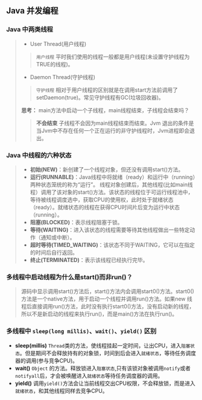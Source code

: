 ## Java 并发编程  
### Java 中两类线程
  >* User Thread(用户线程)  
   >> `用户线程` 平时我们使用的线程一般都是用户线程(未设置守护线程为TRUE的线程)。  
  >* Daemon Thread(守护线程)  
   >> `守护线程` 相对于用户线程的区别就是在调用start方法前调用了setDaemon(true)。常见守护线程有GC(垃圾回收器)。  
   >> 
  > **思考：** main方法中启动一个子线程，main线程结束，子线程会结束吗？  
   >>**不会结束** 子线程不会因为main线程结束而结束。Jvm 退出的条件是当Jvm中不存在任何一个正在运行的非守护线程时，Jvm进程即会退出。  
### Java 中线程的六种状态  
  > * **初始(NEW)**：新创建了一个线程对象，但还没有调用start()方法。  
  > * **运行(RUNNABLE)**：Java线程中将就绪（ready）和运行中（running）两种状态笼统的称为“运行”。
线程对象创建后，其他线程(比如main线程）调用了该对象的start()方法。该状态的线程位于可运行线程池中，等待被线程调度选中，获取CPU的使用权，此时处于就绪状态（ready）。就绪状态的线程在获得CPU时间片后变为运行中状态（running）。  
  > * **阻塞(BLOCKED)**：表示线程阻塞于锁。  
  > * **等待(WAITING)**：进入该状态的线程需要等待其他线程做出一些特定动作（通知或中断）。  
  > * **超时等待(TIMED_WAITING)**：该状态不同于WAITING，它可以在指定的时间后自行返回。  
  > * **终止(TERMINATED)**：表示该线程已经执行完毕。  
### 多线程中启动线程为什么是start()而非run()？  
  > 源码中显示调用start()方法后，start()方法内会调用start0()方法。start0()方法是一个native方法，用于启动一个线程并调用run()方法。如果new 线程后直接调用run()方法，此时没有执行start0()方法，没有启动新的线程，所以不是新启动的线程来执行run()，而是main()方法在执行run()。  

### 多线程中 `sleep(long millis)`、`wait()`、`yield()` 区别  
  * **sleep(millis)** `Thread`类的方法，使线程挂起一定时间，让出CPU，进入`阻塞状态`。但是期间不会释放持有的对象锁，时间到后会进入`就绪状态`，等待任务调度器的调用(参与竞争CPU)。  
  * **wait()** `Object` 的方法。释放锁进入`阻塞状态`,只有该锁对象被调用`notify`或者`notifyall`后，才会被唤醒进入`就绪状态`等待任务调度器的调用。  
  * **yield()** 调用`yield()`方法会让当前线程交出CPU权限，不会释放锁，而是进入`就绪状态`，和其他线程同样去竞争CPU。
